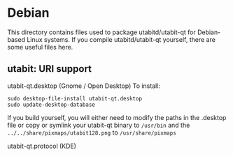 
Debian
====================
This directory contains files used to package utabitd/utabit-qt
for Debian-based Linux systems. If you compile utabitd/utabit-qt yourself, there are some useful files here.

## utabit: URI support ##


utabit-qt.desktop  (Gnome / Open Desktop)
To install:

	sudo desktop-file-install utabit-qt.desktop
	sudo update-desktop-database

If you build yourself, you will either need to modify the paths in
the .desktop file or copy or symlink your utabit-qt binary to `/usr/bin`
and the `../../share/pixmaps/utabit128.png` to `/usr/share/pixmaps`

utabit-qt.protocol (KDE)

